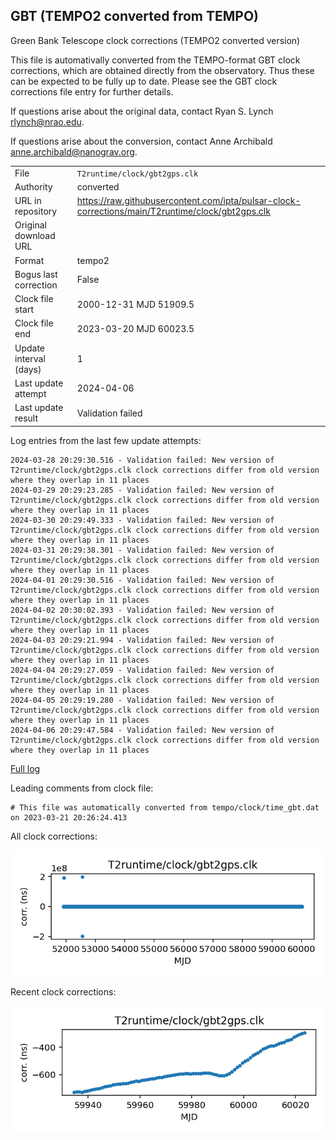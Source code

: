 
## GBT (TEMPO2 converted from TEMPO)

Green Bank Telescope clock corrections (TEMPO2 converted version)

This file is automativally converted from the TEMPO-format GBT
clock corrections, which are obtained directly from the observatory.
Thus these can be expected to be fully up to date. Please see the
GBT clock corrections file entry for further details.

If questions arise about the original data, contact Ryan S. Lynch
<rlynch@nrao.edu>.

If questions arise about the conversion, contact Anne Archibald
<anne.archibald@nanograv.org>.

|     |     |
|:--- |:--- |
| File | `T2runtime/clock/gbt2gps.clk` |
| Authority | converted |
| URL in repository | <https://raw.githubusercontent.com/ipta/pulsar-clock-corrections/main/T2runtime/clock/gbt2gps.clk> |
| Original download URL | <None> |
| Format | tempo2 |
| Bogus last correction | False |
| Clock file start | 2000-12-31 MJD 51909.5 |
| Clock file end | 2023-03-20 MJD 60023.5 |
| Update interval (days) | 1 |
| Last update attempt | 2024-04-06 |
| Last update result | Validation failed |

Log entries from the last few update attempts:
```
2024-03-28 20:29:30.516 - Validation failed: New version of T2runtime/clock/gbt2gps.clk clock corrections differ from old version where they overlap in 11 places
2024-03-29 20:29:23.285 - Validation failed: New version of T2runtime/clock/gbt2gps.clk clock corrections differ from old version where they overlap in 11 places
2024-03-30 20:29:49.333 - Validation failed: New version of T2runtime/clock/gbt2gps.clk clock corrections differ from old version where they overlap in 11 places
2024-03-31 20:29:38.301 - Validation failed: New version of T2runtime/clock/gbt2gps.clk clock corrections differ from old version where they overlap in 11 places
2024-04-01 20:29:30.516 - Validation failed: New version of T2runtime/clock/gbt2gps.clk clock corrections differ from old version where they overlap in 11 places
2024-04-02 20:30:02.393 - Validation failed: New version of T2runtime/clock/gbt2gps.clk clock corrections differ from old version where they overlap in 11 places
2024-04-03 20:29:21.994 - Validation failed: New version of T2runtime/clock/gbt2gps.clk clock corrections differ from old version where they overlap in 11 places
2024-04-04 20:29:27.059 - Validation failed: New version of T2runtime/clock/gbt2gps.clk clock corrections differ from old version where they overlap in 11 places
2024-04-05 20:29:19.280 - Validation failed: New version of T2runtime/clock/gbt2gps.clk clock corrections differ from old version where they overlap in 11 places
2024-04-06 20:29:47.584 - Validation failed: New version of T2runtime/clock/gbt2gps.clk clock corrections differ from old version where they overlap in 11 places
```
[Full log](https://raw.githubusercontent.com/ipta/pulsar-clock-corrections/main/log/T2runtime/clock/gbt2gps.clk.log)

Leading comments from clock file:

    # This file was automatically converted from tempo/clock/time_gbt.dat on 2023-03-21 20:26:24.413



All clock corrections:

![plot of all clock corrections](gbt2gps.clk.png "All corrections")

Recent clock corrections:

![plot of recent clock corrections](gbt2gps.clk.short.png "Recent corrections")

